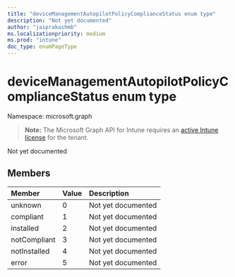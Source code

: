 ```yaml
---
title: "deviceManagementAutopilotPolicyComplianceStatus enum type"
description: "Not yet documented"
author: "jaiprakashmb"
ms.localizationpriority: medium
ms.prod: "intune"
doc_type: enumPageType
---
```


# deviceManagementAutopilotPolicyComplianceStatus enum type

Namespace: microsoft.graph

> **Note:** The Microsoft Graph API for Intune requires an [active Intune license](https://go.microsoft.com/fwlink/?linkid=839381) for the tenant.

Not yet documented

## Members
|Member|Value|Description|
|:---|:---|:---|
|unknown|0|Not yet documented|
|compliant|1|Not yet documented|
|installed|2|Not yet documented|
|notCompliant|3|Not yet documented|
|notInstalled|4|Not yet documented|
|error|5|Not yet documented|
